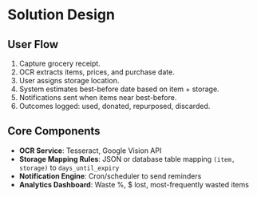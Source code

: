 # Solution Design

## User Flow
1. Capture grocery receipt.
2. OCR extracts items, prices, and purchase date.
3. User assigns storage location.
4. System estimates best-before date based on item + storage.
5. Notifications sent when items near best-before.
6. Outcomes logged: used, donated, repurposed, discarded.

## Core Components
- **OCR Service**: Tesseract, Google Vision API
- **Storage Mapping Rules**: JSON or database table mapping `(item, storage)` to `days_until_expiry`
- **Notification Engine**: Cron/scheduler to send reminders
- **Analytics Dashboard**: Waste %, $ lost, most-frequently wasted items
